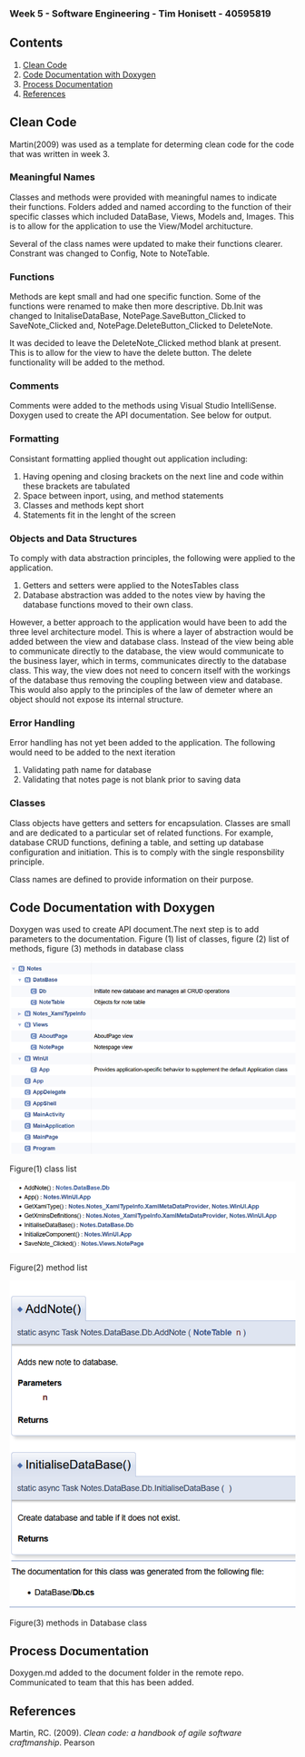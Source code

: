 ### Week 5 - Software Engineering - Tim Honisett - 40595819

## Contents

1.  [Clean Code](#clean-code)
2.  [Code Documentation with Doxygen](#code-documentation-wth-doxygen)
3.  [Process Documentation](#process-documentation)
4.  [References](#references)


## Clean Code

Martin(2009) was used as a template for determing clean code for the code that was written in week 3.

### Meaningful Names

Classes and methods were provided with meaningful names to indicate their functions.  Folders added and named according to the function of their specific classes which included DataBase, Views, Models and, Images. This is to allow for the application to use the View/Model architucture.

Several of the class names were updated to make their functions clearer.  Constrant was changed to Config, Note to NoteTable.

### Functions

Methods are kept small and had one specific function.  Some of the functions were renamed to make then more descriptive. Db.Init was changed to InitaliseDataBase, NotePage.SaveButton_Clicked to SaveNote_Clicked and, NotePage.DeleteButton_Clicked to DeleteNote.

It was decided to leave the DeleteNote_Clicked method blank at present. This is to allow for the view to have the delete button.  The delete functionality will be added to the method.

### Comments

Comments were added to the methods using Visual Studio IntelliSense.  Doxygen used to create the API documentation. See below for output.

### Formatting

Consistant formatting applied thought out application including:

1.  Having opening and closing brackets on the next line and code within these brackets are tabulated
2.  Space between inport, using, and method statements
3.  Classes and methods kept short
4.  Statements fit in the lenght of the screen

### Objects and Data Structures

To comply with data abstraction principles, the following were applied to the application.  
1.  Getters and setters were applied to the NotesTables class
2.  Database abstraction was added to the notes view by having the database functions moved to their own class.

However, a better approach to the application would have been to add the three level architecture model. This is where a layer of abstraction would be added between the view and database class.  Instead of the view being able to communicate directly to the database, the view would communicate to the business layer, which in terms, communicates directly to the database class.  This way, the view does not need to concern itself with the workings of the database thus removing the coupling between view and database.  This would also apply to the principles of the law of demeter where an object should not expose its internal structure.

### Error Handling

Error handling has not yet been added to the application.  The following would need to be added to the next iteration

1.  Validating path name for database
2.  Validating that notes page is not blank prior to saving data

### Classes

Class objects have getters and setters for encapsulation. Classes are small and are dedicated to a particular set of related functions. For example, database CRUD functions, defining a table, and setting up database configuration and initiation. This is to comply with the single responsbility principle.

Class names are defined to provide information on their purpose.

## Code Documentation with Doxygen

Doxygen was used to create API document.The next step is to add parameters to the documentation.  Figure (1) list of classes, figure (2) list of  methods, figure (3) methods in database class

![](/images/doxygen-class-list.png "")

Figure(1) class list

![](/images/doxygen-function-list.png "")

Figure(2) method list

![](/images/doxygen-function-method.png "")

Figure(3) methods in Database class

## Process Documentation

Doxygen.md added to the document folder in the remote repo.  Communicated to team that this has been added.


## References

Martin, RC. (2009). *Clean code: a handbook of agile software craftmanship*. Pearson 
